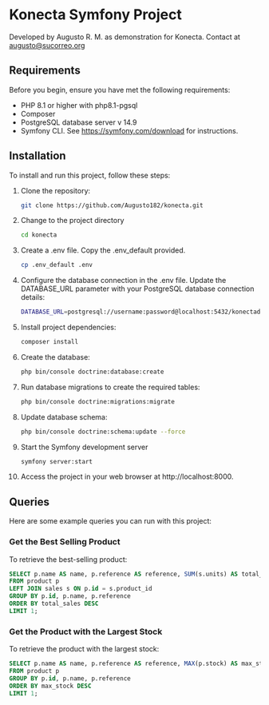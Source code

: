 # Konecta Symfony Project

Developed by Augusto R. M. as demonstration for Konecta.
Contact at augusto@sucorreo.org

## Requirements

Before you begin, ensure you have met the following requirements:

- PHP 8.1 or higher with php8.1-pgsql
- Composer
- PostgreSQL database server v 14.9
- Symfony CLI. 
  See https://symfony.com/download for instructions.

## Installation

To install and run this project, follow these steps:

1. Clone the repository:
   ```bash
   git clone https://github.com/Augusto182/konecta.git

2. Change to the project directory
   ```bash
   cd konecta

3. Create a .env file. Copy the .env_default provided.
   ```bash
   cp .env_default .env

4. Configure the database connection in the .env file. Update the DATABASE_URL parameter with your PostgreSQL database connection details:
   ```bash
   DATABASE_URL=postgresql://username:password@localhost:5432/konectadb

5. Install project dependencies:
   ```bash
   composer install

5. Create the database:
   ```bash
   php bin/console doctrine:database:create

6. Run database migrations to create the required tables:
   ```bash
   php bin/console doctrine:migrations:migrate

7. Update database schema:
   ```bash
   php bin/console doctrine:schema:update --force

8. Start the Symfony development server
   ```bash
   symfony server:start

9. Access the project in your web browser at http://localhost:8000.


## Queries

Here are some example queries you can run with this project:

### Get the Best Selling Product

To retrieve the best-selling product:

```sql
SELECT p.name AS name, p.reference AS reference, SUM(s.units) AS total_sales
FROM product p
LEFT JOIN sales s ON p.id = s.product_id
GROUP BY p.id, p.name, p.reference
ORDER BY total_sales DESC
LIMIT 1;
```

### Get the Product with the Largest Stock

To retrieve the product with the largest stock:

```sql
SELECT p.name AS name, p.reference AS reference, MAX(p.stock) AS max_stock
FROM product p
GROUP BY p.id, p.name, p.reference
ORDER BY max_stock DESC
LIMIT 1;
```